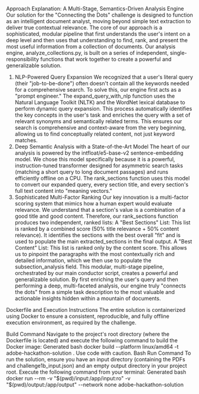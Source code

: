 Approach Explanation: A Multi-Stage, Semantics-Driven Analysis Engine
Our solution for the "Connecting the Dots" challenge is designed to function as an intelligent document analyst, moving beyond simple text extraction to deliver true contextual relevance. The core of our approach is a sophisticated, modular pipeline that first understands the user's intent on a deep level and then uses that understanding to find, rank, and present the most useful information from a collection of documents.
Our analysis engine, analyze_collections.py, is built on a series of independent, single-responsibility functions that work together to create a powerful and generalizable solution.
1. NLP-Powered Query Expansion
We recognized that a user's literal query (their "job-to-be-done") often doesn't contain all the keywords needed for a comprehensive search. To solve this, our engine first acts as a "prompt engineer." The expand_query_with_nlp function uses the Natural Language Toolkit (NLTK) and the WordNet lexical database to perform dynamic query expansion. This process automatically identifies the key concepts in the user's task and enriches the query with a set of relevant synonyms and semantically related terms. This ensures our search is comprehensive and context-aware from the very beginning, allowing us to find conceptually related content, not just keyword matches.
2. Deep Semantic Analysis with a State-of-the-Art Model
The heart of our analysis is powered by the intfloat/e5-base-v2 sentence-embedding model. We chose this model specifically because it is a powerful, instruction-tuned transformer designed for asymmetric search tasks (matching a short query to long document passages) and runs efficiently offline on a CPU. The rank_sections function uses this model to convert our expanded query, every section title, and every section's full text content into "meaning vectors."
3. Sophisticated Multi-Factor Ranking
Our key innovation is a multi-factor scoring system that mimics how a human expert would evaluate relevance. We understand that a section's value is a combination of a good title and good content. Therefore, our rank_sections function produces two independent, ranked lists:
A "Best Sections" List: This list is ranked by a combined score (50% title relevance + 50% content relevance). It identifies the sections with the best overall "fit" and is used to populate the main extracted_sections in the final output.
A "Best Content" List: This list is ranked only by the content score. This allows us to pinpoint the paragraphs with the most contextually rich and detailed information, which we then use to populate the subsection_analysis field.
This modular, multi-stage pipeline, orchestrated by our main conductor script, creates a powerful and generalizable solution. By first enriching the user's query and then performing a deep, multi-faceted analysis, our engine truly "connects the dots" from a simple task description to the most valuable and actionable insights hidden within a mountain of documents.

Dockerfile and Execution Instructions
The entire solution is containerized using Docker to ensure a consistent, reproducible, and fully offline execution environment, as required by the challenge.

Build Command
Navigate to the project's root directory (where the Dockerfile is located) and execute the following command to build the Docker image:
Generated bash
docker build --platform linux/amd64 -t adobe-hackathon-solution .
Use code with caution.
Bash
Run Command
To run the solution, ensure you have an input directory (containing the PDFs and challenge1b_input.json) and an empty output directory in your project root.
Execute the following command from your terminal:
Generated bash
docker run --rm -v "$(pwd)/input:/app/input:ro" -v "$(pwd)/output:/app/output" --network none adobe-hackathon-solution
